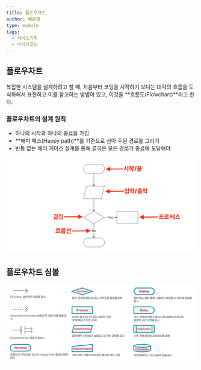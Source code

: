 ```yaml
---
title: 플로우차트
author: 배문형
type: module
tags:
  - 서비스기획
  - 바이브코딩
---
```


## 플로우차트

복잡한 시스템을 설계하려고 할 때, 처음부터 코딩을 시작하기 보다는 대략의 흐름을 도식화해서 표현하고 이를 참고하는 방법이 있고, 이것을 **흐름도(Flowchart)**라고 한다. 

### 플로우차트의 설계 원칙

- 하나의 시작과 하나의 종료을 가짐
- **해피 패스(Happy path)**를 기준으로 삼아 주된 경로를 그리기
- 빈틈 없는 에러 케이스 설계를 통해 결국은 모든 경로가 종료에 도달해야

![](../attachments/ux-flow-chart.png)

## 플로우차트 심볼

![ux-flowchart](../attachments/ux-flowchart.png)